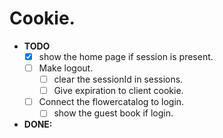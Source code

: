 # Cookie.

- **TODO**
  - [x] show the home page if session is present.
  - [ ] Make logout.
    - [ ] clear the sessionId in sessions.
    - [ ] Give expiration to client cookie.
  - [ ] Connect the flowercatalog to login.
    - [ ] show the guest book if login.

- **DONE:**
